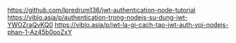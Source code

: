 https://github.com/lpredrum136/jwt-authentication-node-tutorial
https://viblo.asia/p/authentication-trong-nodejs-su-dung-jwt-YWOZraQvKQ0
https://viblo.asia/p/jwt-la-gi-cach-tao-jwt-auth-voi-nodejs-phan-1-Az45b0ooZxY
